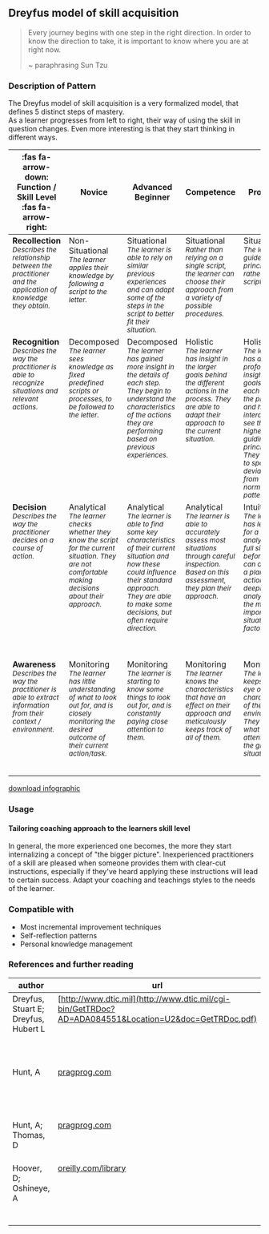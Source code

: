 ## Dreyfus model of skill acquisition

> Every journey begins with one step in the right direction. In order to know the direction to take, it is important to know where you are at right now.
>
> ~ paraphrasing Sun Tzu
  

### Description of Pattern

The Dreyfus model of skill acquisition is a very formalized model, that defines 5 distinct steps of mastery.  
As a learner progresses from left to right, their way of using the skill in question changes.
Even more interesting is that they start thinking in different ways. 

<style>
table td {
    vertical-align: top;
}

table th:first-of-type {
    width: 15%;
}
table th:nth-of-type(2) {
    width: 17%;
}
table th:nth-of-type(3) {
    width: 17%;
}
table th:nth-of-type(4) {
    width: 17%;
}
table th:nth-of-type(5) {
    width: 17%;
}
table th:nth-of-type(6) {
    width: 17%;
}

table em {
  font-size: 0.85rem;
}
</style>

| :fas fa-arrow-down: Function / Skill Level :fas fa-arrow-right: | 	Novice 	| Advanced Beginner 	| Competence 	| Proficient 	| Expert | 
|---|---|---|---|---|---|
| **Recollection** <br />  _Describes the relationship between the practitioner and the application of knowledge they obtain._ | Non-Situational <br /> _The learner applies their knowledge by following a script to the letter._ | Situational <br /> _The learner is able to rely on similar previous experiences and can adapt some of the steps in the script to better fit their situation._ | Situational <br /> _Rather than relying on a single script, the learner can choose their approach from a variety of possible procedures._ | Situational <br /> _The learner is guided by the principles rather than scripts._ | Situational <br /> _The learner no longer relies on adhering to rules or principles, but can adapt their knowledge to the situation at hand._ | 
| **Recognition**  <br /> _Describes the way the practitioner is able to recognize situations and relevant actions._ |	Decomposed <br /> _The learner sees  knowledge as fixed predefined scripts or processes, to be followed to the letter._ |	Decomposed <br /> _The learner has gained more insight in the details of each step. They begin to understand the characteristics of the actions they are performing based on previous experiences._ |	Holistic <br /> _The learner has insight in the larger goals behind the different actions in the process. They are able to adapt their approach to the current situation._ |	Holistic <br /> _The learner has a profound insight in the goals behind each step in the process, and how they interact. They see the higher-level guiding principles. They are able to spot deviations from the normal pattern._ |	Holistic <br /> _The learner has a very profound understanding of the subject area, and are able to see situations as a whole._ |
| **Decision**  <br /> _Describes the way the practitioner decides on a course of action._ |	Analytical <br /> _The learner checks whether they know the script for the current situation. They are not comfortable making decisions about their approach._ |	Analytical <br /> _The learner is able to find some key characteristics of their current situation and how these could influence their standard approach. They are able to make some decisions, but often require direction._ |	Analytical <br /> _The learner is able to accurately assess most situations through careful inspection. Based on this assessment, they plan their approach._ |	Intuitive <br /> _The learner has less need for a deep analysis of the full situation before they can decide on a plan of action. They deeply analyze only the most important situational factors._ |	Intuitive <br /> _The learner's decisions are driven mostly by their gut feeling. They are able to fluently combine their instincts and a deeper analysis of novelties. Often they find it difficult to explain exactly WHY they took a certain decision._ |
| **Awareness**  <br /> _Describes the way the practitioner is able to extract information from their context / environment._ |	Monitoring <br /> _The learner  has little understanding of what to look out for, and is closely monitoring the desired outcome of their current action/task._ |	Monitoring <br /> _The learner is starting to know some things to look out for, and is constantly paying close attention to them._|	Monitoring <br /> _The learner knows the characteristics that have an effect on their approach and meticulously keeps track of all of them._ |	Monitoring <br /> _The learner keeps a close eye on the key characteristics of their environment. They know what to pay attention to in the given situation._ |	Absorbed <br /> _The learner subconsciously takes mental note of behaviors and characteristics of their environment. They **feel** when something is going well, or when risks are on the horizon._ | 

[download infographic](./dreyfus.jpg)

### Usage

#### Tailoring coaching approach to the learners skill level

In general, the more experienced one becomes, the more they start internalizing a concept of "the bigger picture".
Inexperienced practitioners of a skill are pleased when someone provides them with clear-cut instructions, especially if they've heard applying these instructions will lead to certain success.
Adapt your coaching and teachings styles to the needs of the learner. 

### Compatible with

* Most incremental improvement techniques
* Self-reflection patterns
* Personal knowledge management


### References and further reading

| author | url | title | publisher |
|---|---|---|---|
| Dreyfus, Stuart E; Dreyfus, Hubert L | [http://www.dtic.mil](http://www.dtic.mil/cgi-bin/GetTRDoc?AD=ADA084551&Location=U2&doc=GetTRDoc.pdf)| A Five-Stage Model of the Mental Activities Involved in Directed Skill Acquisition | Storming Media |
| Hunt, A | [pragprog.com](https://pragprog.com/book/ahptl/pragmatic-thinking-and-learning) | Pragmatic Thinking and Learning: Refactor Your 'wetware' | Pragmatic Bookshelf |
| Hunt, A; Thomas, D | [pragprog.com](https://pragprog.com/book/tpp20/the-pragmatic-programmer-20th-anniversary-edition) | The Pragmatic Programmer, your journey to mastery | Addison Wesley/Pragmatic Bookshelf |
| Hoover, D; Oshineye, A | [oreilly.com/library](https://www.oreilly.com/library/view/apprenticeship-patterns/9780596806842/ch01.html) | Apprenticeship Patterns: Guidance for the Aspiring Software Craftsman | O'Reilly Media, Inc |
